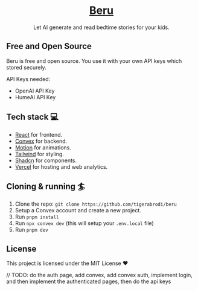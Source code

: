 
<div align="center">
<h1 align="center">
  <a href="https://beru-bedtime-stories.vercel.app/">Beru</a>
</h1>
  <p>
    Let AI generate and read bedtime stories for your kids.
  </p>
</div>

## Free and Open Source

Beru is free and open source. You use it with your own API keys which stored securely.

API Keys needed:

- OpenAI API Key
- HumeAI API Key

## Tech stack 💻

- [React](https://react.dev/) for frontend.
- [Convex](https://www.convex.dev/) for backend.
- [Motion](https://motion.dev/) for animations.
- [Tailwind](https://tailwindcss.com/) for styling.
- [Shadcn](https://ui.shadcn.com/) for components.
- [Vercel](https://vercel.com/) for hosting and web analytics.

## Cloning & running 🏄

1. Clone the repo: `git clone https://github.com/tigerabrodi/beru`
2. Setup a Convex account and create a new project.
3. Run `pnpm install`
4. Run `npx convex dev` (this will setup your `.env.local` file)
5. Run `pnpm dev`

## License

This project is licensed under the MIT License ❤️


// TODO: do the auth page, add convex, add convex auth, implement login, and then implement the authenticated pages, then do the api keys